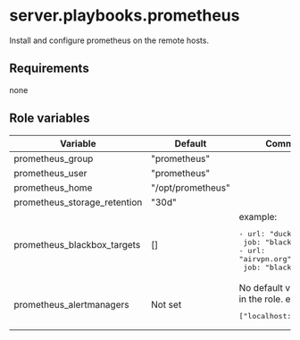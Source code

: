 # server.playbooks.prometheus
Install and configure prometheus on the remote hosts.

## Requirements
none

## Role variables
| Variable                     | Default           | Comments                                                                                                                                                                                                            |
|------------------------------|-------------------|---------------------------------------------------------------------------------------------------------------------------------------------------------------------------------------------------------------------|
| prometheus_group             | "prometheus"      |                                                                                                                                                                                                                     |
| prometheus_user              | "prometheus"      |                                                                                                                                                                                                                     |
| prometheus_home              | "/opt/prometheus" |                                                                                                                                                                                                                     |
| prometheus_storage_retention | "30d"             |                                                                                                                                                                                                                     |
| prometheus_blackbox_targets  | []                | example: <pre>- url: "duckduckgo.com"<br>  job: "blackbox"<br>- url: "airvpn.org"<br>  job: "blackbox"</pre>                                                                                                        |
| prometheus_alertmanagers     | Not set           | No default value is set in the role. example <pre>["localhost:9093"]</pre>                                                                                                                                          |
